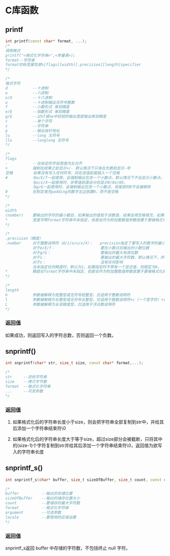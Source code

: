 # C库函数

## printf

```c++
int printf(const char* format, ...);
/*
调用格式
printf("<格式化字符串>",<参量表>);
format--字符串
format的标签属性是%[flags][width][.precision][length]specifier
*/

/*
格式字符
d			--十进制
o			--八进制
x/X			--十六进制
u			--十进制输出无符号整数
f			--小数形式 单双精度
e/E			--指数形式 单双精度
g/G			--以%f或%e中较短的输出宽度输出单双精度
c			--单个字符
s			--字符串
p			--输出指针地址
lu			--long 无符号
llu			--longlong 无符号
*/

/*
flags
-			--在给定的字段宽度内左对齐
+			强制在结果之前显示+/- 默认情况下只有在负数前显示-号
空格	 	   如果没有写入任何符号，则在该值前面插入一个空格
#			与e/E/f一起使用，会强制输出包含一个小数点。默认情况下不会显示小数点。
			与o/x/X一起使用时，非零值前面会分别显示0/0x/0X。
			与g/G一起使用时，会强制输出包含一个小数点，但尾部的0不会被移除
0			在制定填充padding的数字左边放置0，而不是空格
*/

/*
width
(number)	要输出的字符的最小数目，如果输出的值短于该数值，结果会用空格填充，如果输出的值长于该数，结果不会被截断。
*			宽度字啊format字符串中未指定，但是会作为附加整数值参数放置于要被格式化的参数之前。
*/

/*
.precision（精度）
.number		对于整数说明符（d/i/o/u/x/X）：	precision指定了要写入的数字的最小位数，如果写入的值短于该数值，结果会用前导零来填充，如果写入的值长于该数，结果不会被阶段。精度为0意味着不写入任何字符。
			对于e/E/f：					要在小数点后输出的小数位数
			对于g/G：						要输出的最大有效位数
			对于s：						要输出的最大字符数，默认情况下，所有字符都会被输出，直到遇到末尾的空字符。
			对于c：						没有任何影响
			当未指定任何精度时，默认为1。如果指定时不带有一个显式值，则假定为0。
*			精度在format字符串中未指定，但是会作为附加整数值参数放置于要被格式化的参数之前。
*/

/*
length
h			参数被解释为短整型或无符号短整型，仅适用于整数说明符
l			参数被解释为长整型或无符号长整型，仅适用于整数说明符+c（一个宽字符）+s（宽字符字符串）
L			参数被解释为长双精度型，仅适用于浮点数说明符
*/
```

### 返回值

如果成功，则返回写入的字符总数，否则返回一个负数。



## snprintf()

```c++
int snprintf(char* str, size_t size, const char* format,...);

/*
str		--目标字符串
size	--拷贝字节数
format	--格式化字符串
...		--可变参数
*/
```

### 返回值

1. 如果格式化后的字符串长度小于size，则会把字符串全部复制到str中，并给其后添加一个字符串结束符\0

2. 如果格式化后的字符串长度大于等于size，超过size部分会被截断，只将其中的(size-1)个字符复制到str并给其后添加一个字符串结束符\0，返回值为欲写入的字符串长度



## snprintf_s()

```c++
int snprintf_s(char* buffer, size_t sizeOfBuffer, size_t count, const char* format[argument],...);

/*
buffer			--输出的存储位置
sizeOfBuffer	--输出的储存位置大小
count			--要储存的最大字符数
format			--格式化字符串
argument		--可选参数
locale			--要使用的区域设置
*/
```

### 返回值

snprintf_s返回 buffer 中存储的字符数，不包括终止 null 字符。

